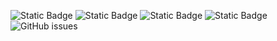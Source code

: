 ![Static Badge](https://img.shields.io/badge/blacklists-60-000000) ![Static Badge](https://img.shields.io/badge/blacklisted-3026334-cc0000) ![Static Badge](https://img.shields.io/badge/whitelisted-2242-00CC00) ![Static Badge](https://img.shields.io/badge/streaming_blacklist-28106-000000) ![GitHub issues](https://img.shields.io/github/issues/fabriziosalmi/blacklists)

